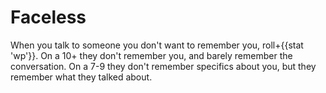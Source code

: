 # Faceless
When you talk to someone you don't want to remember you, roll+{{stat 'wp'}}. On a 10+ they don't remember you, and barely remember the conversation. On a 7-9 they don't remember specifics about you, but they remember what they talked about.